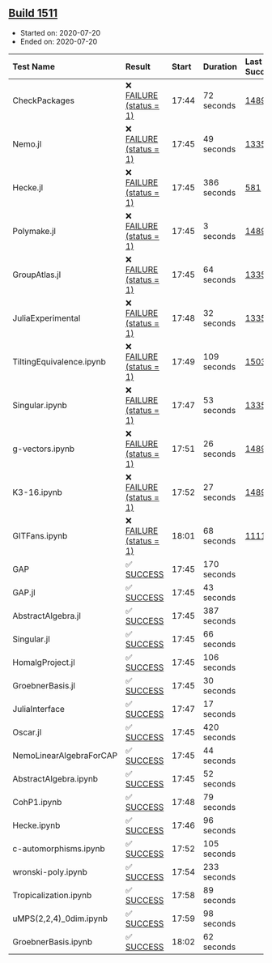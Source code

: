 ## [Build 1511](https://oscarci.mathematik.uni-kl.de/job/oscar-julia-1.4/1511/)

* Started on: 2020-07-20
* Ended on: 2020-07-20

| Test Name    | Result | Start | Duration | Last Success | First Failure |
|:-------------|:-------|:------|:---------|:-------------|:--------------|
| CheckPackages | ❌ [FAILURE (status = 1)](https://oscarci.mathematik.uni-kl.de/job/oscar-julia-1.4/1511/artifact/logs/build-1511/CheckPackages.log) | 17:44 | 72 seconds | [1489](https://oscarci.mathematik.uni-kl.de/job/oscar-julia-1.4/1489/) | [1490](https://oscarci.mathematik.uni-kl.de/job/oscar-julia-1.4/1490/) |
| Nemo.jl | ❌ [FAILURE (status = 1)](https://oscarci.mathematik.uni-kl.de/job/oscar-julia-1.4/1511/artifact/logs/build-1511/Nemo.jl.log) | 17:45 | 49 seconds | [1335](https://oscarci.mathematik.uni-kl.de/job/oscar-julia-1.4/1335/) | [1336](https://oscarci.mathematik.uni-kl.de/job/oscar-julia-1.4/1336/) |
| Hecke.jl | ❌ [FAILURE (status = 1)](https://oscarci.mathematik.uni-kl.de/job/oscar-julia-1.4/1511/artifact/logs/build-1511/Hecke.jl.log) | 17:45 | 386 seconds | [581](https://oscarci.mathematik.uni-kl.de/job/oscar-julia-1.4/581/) | [582](https://oscarci.mathematik.uni-kl.de/job/oscar-julia-1.4/582/) |
| Polymake.jl | ❌ [FAILURE (status = 1)](https://oscarci.mathematik.uni-kl.de/job/oscar-julia-1.4/1511/artifact/logs/build-1511/Polymake.jl.log) | 17:45 | 3 seconds | [1489](https://oscarci.mathematik.uni-kl.de/job/oscar-julia-1.4/1489/) | [1490](https://oscarci.mathematik.uni-kl.de/job/oscar-julia-1.4/1490/) |
| GroupAtlas.jl | ❌ [FAILURE (status = 1)](https://oscarci.mathematik.uni-kl.de/job/oscar-julia-1.4/1511/artifact/logs/build-1511/GroupAtlas.jl.log) | 17:45 | 64 seconds | [1335](https://oscarci.mathematik.uni-kl.de/job/oscar-julia-1.4/1335/) | [1336](https://oscarci.mathematik.uni-kl.de/job/oscar-julia-1.4/1336/) |
| JuliaExperimental | ❌ [FAILURE (status = 1)](https://oscarci.mathematik.uni-kl.de/job/oscar-julia-1.4/1511/artifact/logs/build-1511/JuliaExperimental.log) | 17:48 | 32 seconds | [1335](https://oscarci.mathematik.uni-kl.de/job/oscar-julia-1.4/1335/) | [1336](https://oscarci.mathematik.uni-kl.de/job/oscar-julia-1.4/1336/) |
| TiltingEquivalence.ipynb | ❌ [FAILURE (status = 1)](https://oscarci.mathematik.uni-kl.de/job/oscar-julia-1.4/1511/artifact/logs/build-1511/TiltingEquivalence.ipynb.log) | 17:49 | 109 seconds | [1503](https://oscarci.mathematik.uni-kl.de/job/oscar-julia-1.4/1503/) | [1504](https://oscarci.mathematik.uni-kl.de/job/oscar-julia-1.4/1504/) |
| Singular.ipynb | ❌ [FAILURE (status = 1)](https://oscarci.mathematik.uni-kl.de/job/oscar-julia-1.4/1511/artifact/logs/build-1511/Singular.ipynb.log) | 17:47 | 53 seconds | [1335](https://oscarci.mathematik.uni-kl.de/job/oscar-julia-1.4/1335/) | [1336](https://oscarci.mathematik.uni-kl.de/job/oscar-julia-1.4/1336/) |
| g-vectors.ipynb | ❌ [FAILURE (status = 1)](https://oscarci.mathematik.uni-kl.de/job/oscar-julia-1.4/1511/artifact/logs/build-1511/g-vectors.ipynb.log) | 17:51 | 26 seconds | [1489](https://oscarci.mathematik.uni-kl.de/job/oscar-julia-1.4/1489/) | [1490](https://oscarci.mathematik.uni-kl.de/job/oscar-julia-1.4/1490/) |
| K3-16.ipynb | ❌ [FAILURE (status = 1)](https://oscarci.mathematik.uni-kl.de/job/oscar-julia-1.4/1511/artifact/logs/build-1511/K3-16.ipynb.log) | 17:52 | 27 seconds | [1489](https://oscarci.mathematik.uni-kl.de/job/oscar-julia-1.4/1489/) | [1490](https://oscarci.mathematik.uni-kl.de/job/oscar-julia-1.4/1490/) |
| GITFans.ipynb | ❌ [FAILURE (status = 1)](https://oscarci.mathematik.uni-kl.de/job/oscar-julia-1.4/1511/artifact/logs/build-1511/GITFans.ipynb.log) | 18:01 | 68 seconds | [1111](https://oscarci.mathematik.uni-kl.de/job/oscar-julia-1.4/1111/) | [1112](https://oscarci.mathematik.uni-kl.de/job/oscar-julia-1.4/1112/) |
| GAP | ✅ [SUCCESS](https://oscarci.mathematik.uni-kl.de/job/oscar-julia-1.4/1511/artifact/logs/build-1511/GAP.log) | 17:45 | 170 seconds |  |  |
| GAP.jl | ✅ [SUCCESS](https://oscarci.mathematik.uni-kl.de/job/oscar-julia-1.4/1511/artifact/logs/build-1511/GAP.jl.log) | 17:45 | 43 seconds |  |  |
| AbstractAlgebra.jl | ✅ [SUCCESS](https://oscarci.mathematik.uni-kl.de/job/oscar-julia-1.4/1511/artifact/logs/build-1511/AbstractAlgebra.jl.log) | 17:45 | 387 seconds |  |  |
| Singular.jl | ✅ [SUCCESS](https://oscarci.mathematik.uni-kl.de/job/oscar-julia-1.4/1511/artifact/logs/build-1511/Singular.jl.log) | 17:45 | 66 seconds |  |  |
| HomalgProject.jl | ✅ [SUCCESS](https://oscarci.mathematik.uni-kl.de/job/oscar-julia-1.4/1511/artifact/logs/build-1511/HomalgProject.jl.log) | 17:45 | 106 seconds |  |  |
| GroebnerBasis.jl | ✅ [SUCCESS](https://oscarci.mathematik.uni-kl.de/job/oscar-julia-1.4/1511/artifact/logs/build-1511/GroebnerBasis.jl.log) | 17:45 | 30 seconds |  |  |
| JuliaInterface | ✅ [SUCCESS](https://oscarci.mathematik.uni-kl.de/job/oscar-julia-1.4/1511/artifact/logs/build-1511/JuliaInterface.log) | 17:47 | 17 seconds |  |  |
| Oscar.jl | ✅ [SUCCESS](https://oscarci.mathematik.uni-kl.de/job/oscar-julia-1.4/1511/artifact/logs/build-1511/Oscar.jl.log) | 17:45 | 420 seconds |  |  |
| NemoLinearAlgebraForCAP | ✅ [SUCCESS](https://oscarci.mathematik.uni-kl.de/job/oscar-julia-1.4/1511/artifact/logs/build-1511/NemoLinearAlgebraForCAP.log) | 17:45 | 44 seconds |  |  |
| AbstractAlgebra.ipynb | ✅ [SUCCESS](https://oscarci.mathematik.uni-kl.de/job/oscar-julia-1.4/1511/artifact/logs/build-1511/AbstractAlgebra.ipynb.log) | 17:45 | 52 seconds |  |  |
| CohP1.ipynb | ✅ [SUCCESS](https://oscarci.mathematik.uni-kl.de/job/oscar-julia-1.4/1511/artifact/logs/build-1511/CohP1.ipynb.log) | 17:48 | 79 seconds |  |  |
| Hecke.ipynb | ✅ [SUCCESS](https://oscarci.mathematik.uni-kl.de/job/oscar-julia-1.4/1511/artifact/logs/build-1511/Hecke.ipynb.log) | 17:46 | 96 seconds |  |  |
| c-automorphisms.ipynb | ✅ [SUCCESS](https://oscarci.mathematik.uni-kl.de/job/oscar-julia-1.4/1511/artifact/logs/build-1511/c-automorphisms.ipynb.log) | 17:52 | 105 seconds |  |  |
| wronski-poly.ipynb | ✅ [SUCCESS](https://oscarci.mathematik.uni-kl.de/job/oscar-julia-1.4/1511/artifact/logs/build-1511/wronski-poly.ipynb.log) | 17:54 | 233 seconds |  |  |
| Tropicalization.ipynb | ✅ [SUCCESS](https://oscarci.mathematik.uni-kl.de/job/oscar-julia-1.4/1511/artifact/logs/build-1511/Tropicalization.ipynb.log) | 17:58 | 89 seconds |  |  |
| uMPS(2,2,4)_0dim.ipynb | ✅ [SUCCESS](https://oscarci.mathematik.uni-kl.de/job/oscar-julia-1.4/1511/artifact/logs/build-1511/uMPS-2-2-4-_0dim.ipynb.log) | 17:59 | 98 seconds |  |  |
| GroebnerBasis.ipynb | ✅ [SUCCESS](https://oscarci.mathematik.uni-kl.de/job/oscar-julia-1.4/1511/artifact/logs/build-1511/GroebnerBasis.ipynb.log) | 18:02 | 62 seconds |  |  |
